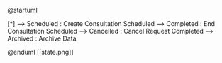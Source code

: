 @startuml

[*] --> Scheduled : Create Consultation
Scheduled --> Completed : End Consultation
Scheduled --> Cancelled : Cancel Request
Completed --> Archived : Archive Data

@enduml
[[state.png]]
